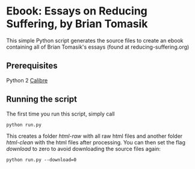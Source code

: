 # Ebook: Essays on Reducing Suffering, by Brian Tomasik

This simple Python script generates the source files to create an ebook containing all of Brian Tomasik's essays (found at reducing-suffering.org)

## Prerequisites

Python 2
[Calibre](calibre-ebook.com)

## Running the script

The first time you run this script, simply call

```
python run.py
```

This creates a folder _html-raw_ with all raw html files and another folder _html-clean_ with the html files after processing. You can then set the flag _download_ to zero to avoid downloading the source files again:

```
python run.py --download=0
```
